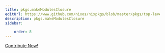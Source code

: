 ```yaml
---
title: pkgs.makeModulesClosure
editUrl: https://www.github.com/nixos/nixpkgs/blob/master/pkgs/top-level/all-packages.nix#L1282C24
description: pkgs.makeModulesClosure
sidebar:

    order: 8
---
```


<a href="https://www.github.com/nixos/nixpkgs/blob/master/pkgs/top-level/all-packages.nix#L1282C24">Contribute Now!</a>



